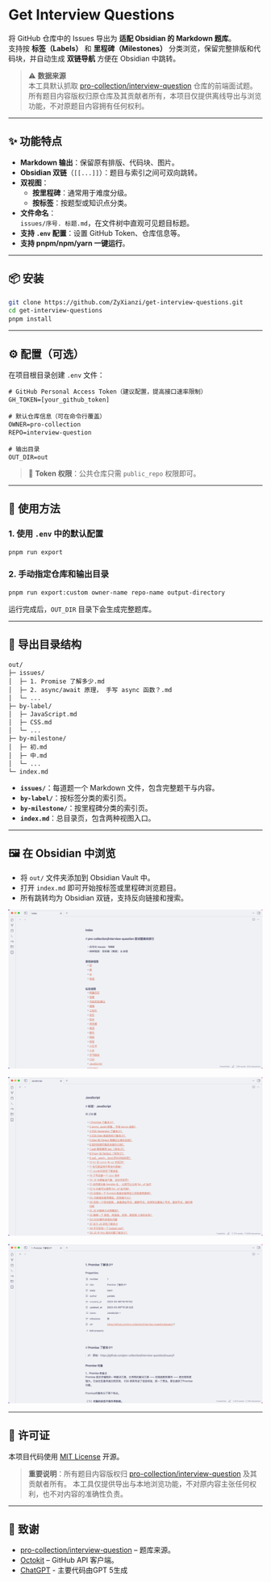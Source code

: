 # Get Interview Questions

将 GitHub 仓库中的 Issues 导出为 **适配 Obsidian 的 Markdown 题库**。  
支持按 **标签（Labels）** 和 **里程碑（Milestones）** 分类浏览，保留完整排版和代码块，并自动生成 **双链导航** 方便在 Obsidian 中跳转。

> ⚠️ **数据来源**  
> 本工具默认抓取 [pro-collection/interview-question](https://github.com/pro-collection/interview-question) 仓库的前端面试题。  
> 所有题目内容版权归原仓库及其贡献者所有，本项目仅提供离线导出与浏览功能，不对原题目内容拥有任何权利。

---

## ✨ 功能特点

- **Markdown 输出**：保留原有排版、代码块、图片。
- **Obsidian 双链**（`[[...]]`）：题目与索引之间可双向跳转。
- **双视图**：
  - **按里程碑**：通常用于难度分级。
  - **按标签**：按题型或知识点分类。
- **文件命名**：  
  `issues/序号. 标题.md`，在文件树中直观可见题目标题。
- **支持 `.env` 配置**：设置 GitHub Token、仓库信息等。
- **支持 pnpm/npm/yarn 一键运行**。

---

## 📦 安装

```bash
git clone https://github.com/ZyXianzi/get-interview-questions.git
cd get-interview-questions
pnpm install
````

---

## ⚙️ 配置（可选）

在项目根目录创建 `.env` 文件：

```env
# GitHub Personal Access Token（建议配置，提高接口速率限制）
GH_TOKEN=[your_github_token]

# 默认仓库信息（可在命令行覆盖）
OWNER=pro-collection
REPO=interview-question

# 输出目录
OUT_DIR=out
```

> 🔑 **Token 权限**：公共仓库只需 `public_repo` 权限即可。

---

## 🚀 使用方法

### 1. 使用 `.env` 中的默认配置

```bash
pnpm run export
```

### 2. 手动指定仓库和输出目录

```bash
pnpm run export:custom owner-name repo-name output-directory
```

运行完成后，`OUT_DIR` 目录下会生成完整题库。

---

## 📂 导出目录结构

```
out/
├─ issues/
│  ├─ 1. Promise 了解多少.md
│  ├─ 2. async/await 原理， 手写 async 函数？.md
│  └─ ...
├─ by-label/
│  ├─ JavaScript.md
│  ├─ CSS.md
│  └─ ...
├─ by-milestone/
│  ├─ 初.md
│  ├─ 中.md
│  └─ ...
└─ index.md
```

* **`issues/`**：每道题一个 Markdown 文件，包含完整题干与内容。
* **`by-label/`**：按标签分类的索引页。
* **`by-milestone/`**：按里程碑分类的索引页。
* **`index.md`**：总目录页，包含两种视图入口。

---

## 🖼 在 Obsidian 中浏览

* 将 `out/` 文件夹添加到 Obsidian Vault 中。
* 打开 `index.md` 即可开始按标签或里程碑浏览题目。
* 所有跳转均为 Obsidian 双链，支持反向链接和搜索。

![index页面](screenshots/image.png)

![标签视图](screenshots/image-1.png)

![正文](screenshots/image-2.png)

---

## 📜 许可证

本项目代码使用 [MIT License](LICENSE) 开源。

> **重要说明**：所有题目内容版权归 [pro-collection/interview-question](https://github.com/pro-collection/interview-question) 及其贡献者所有。
> 本工具仅提供导出与本地浏览功能，不对原内容主张任何权利，也不对内容的准确性负责。

---

## 🙏 致谢

* [pro-collection/interview-question](https://github.com/pro-collection/interview-question) – 题库来源。
* [Octokit](https://github.com/octokit/octokit.js) – GitHub API 客户端。
* [ChatGPT](https://chatgpt.com/) - 主要代码由GPT 5生成
